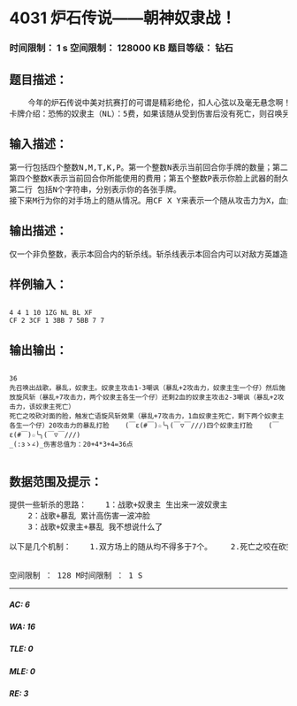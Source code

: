 # 4031 炉石传说——朝神奴隶战！   
### 时间限制： 1 s     空间限制： 128000 KB     题目等级： 钻石  
## 题目描述：  

<pre>
    今年的炉石传说中美对抗赛打的可谓是精彩绝伦，扣人心弦以及毫无悬念啊！中国队的选手朝神在所有比赛中几乎没有失误，在第三场比赛时连胜7局（毕竟人家清华博士。。然并卵，队友太坑。。）也是创下了纪录。其中有一局朝神使用奴隶战对战美国选手的大王术，朝神在4秒钟内算出3墙26血斩杀，成为了高水平奴隶战的典范。然后……全炉石都在玩奴隶战。。。吓得我赶紧组了一套专杀奴隶战的套牌打上了天梯5级。。然后全金土豪站上了传说。。这是后话。。那么现在问题来了，给你我方的手牌，脸上挂的武器和场上随从的情况，作为一个会编程的人，电脑的运算速度一定比朝神快，所以请你写一个程序在一秒钟内算出最高斩杀线是多少。  
卡牌介绍：恐怖的奴隶主（NL）：5费，如果该随从受到伤害后没有死亡，则召唤另外一个恐怖的奴隶主。        攻击力：3     血量：3战歌指挥官（ZG）：3费，每当你召唤一个攻击力小于或等于3的随从，使该随从获得冲锋。        攻击力：2     血量：3暴乱狂战士（BL）：3费，每当一个随从受到伤害时，便获得+1攻击力。        攻击力：2     血量4索瑞森大帝（DD）：6费，回合结束时使你所有手牌的法术消耗-1。        攻击力5    血量5旋风斩（XF）：1费，对所有随从造成1点伤害。。怒火中烧（NH）：0费，对一个随从造成1点伤害,该随从获得+2攻击力。死亡之咬（SY）：4费，攻击力4，耐久度2，亡语：对所有随从造成1点伤害。
</pre>
  
  
## 输入描述：  

<pre>
第一行包括四个整数N,M,T,K,P。第一个整数N表示当前回合你手牌的数量；第二个整数M表示你的对手场上随从的数量；第三个整数T表示索瑞森大帝曾经在场上存活的回合数（假设索瑞森大帝已经死亡且所有手牌都获得了减费的效果，每张牌的费用不能小于0）；  
第四个整数K表示当前回合你所能使用的费用；第五个整数P表示你脸上武器的耐久度（默认武器为死亡之咬，且取值只可能为0，1或2）。  
第二行 包括N个字符串，分别表示你的各张手牌。  
接下来M行为你的对手场上的随从情况。用CF X Y来表示一个随从攻击力为X，血量为Y且带有嘲讽属性（必须先攻击带有嘲讽的随从才能攻击英雄）。用BB X Y来表示一个随从攻击力为X，血量为Y且不带有任何特殊属性。
</pre>
  
  
## 输出描述：  

<pre>
仅一个非负整数，表示本回合内的斩杀线。斩杀线表示本回合内可以对敌方英雄造成的最大伤害。
</pre>
  
  
## 样例输入：  

<pre><code>
4 4 1 10 1ZG NL BL XF  
CF 2 3CF 1 3BB 7 5BB 7 7
</code></pre>
  
  
## 输出输出：  

<pre><code>
36  
先召唤出战歌，暴乱，奴隶主。奴隶主攻击1-3嘲讽（暴乱+2攻击力，奴隶主生一个仔）然后施放旋风斩（暴乱+7攻击力，两个奴隶主各生一个仔）还剩2血的奴隶主攻击2-3嘲讽（暴乱+2攻击力，该奴隶主死亡）  
死亡之咬砍对面的脸，触发亡语旋风斩效果（暴乱+7攻击力，1血奴隶主死亡，剩下两个奴隶主各生一个仔）20攻击力的暴乱打脸    (￣ε(#￣)☆╰╮(￣▽￣///)四个奴隶主打脸    (￣ε(#￣)☆╰╮(￣▽￣///)  
_(:зゝ∠)_伤害总值为：20+4*3+4=36点  

</code></pre>
  
  
## 数据范围及提示：  

<pre>
提供一些斩杀的思路：    1：战歌+奴隶主 生出来一波奴隶主  
    2：战歌+暴乱 累计高伤害一波冲脸  
    3：战歌+奴隶主+暴乱 我不想说什么了  
  
以下是几个机制：    1.双方场上的随从均不得多于7个。    2.死亡之咬在砍完最后一下的时候会自动触发亡语。    3.当战歌只剩一点生命值的时候使用旋风斩，战歌会使生出来的奴隶主获得冲锋然后壮烈牺牲。    4.本回合入场的随从无法攻击。（也就是说没有战歌指挥官，不论多高的斩杀都打不出来，除了脸上有死亡之咬的时候可以打出4点伤害）。    5.奴隶主生仔的判定时间先于死亡结算时间，也就是说如果场上有3个1血的奴隶主和4个2血的奴隶主，施放一发旋风斩之后场上只会有4个1血的奴隶主，每一轮判定或结算只会进行一次。  
  
  
空间限制 ： 128 M时间限制 ： 1 S
</pre>
  
  
***  

##### AC: 6  
##### WA: 16  
##### TLE: 0  
##### MLE: 0  
##### RE: 3  
